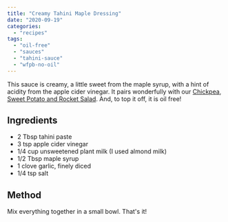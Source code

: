 ```yaml
---
title: "Creamy Tahini Maple Dressing"
date: "2020-09-19"
categories: 
  - "recipes"
tags: 
  - "oil-free"
  - "sauces"
  - "tahini-sauce"
  - "wfpb-no-oil"
---
```


This sauce is creamy, a little sweet from the maple syrup, with a hint of acidity from the apple cider vinegar. It pairs wonderfully with our [Chickpea, Sweet Potato and Rocket Salad](https://shalveena.com/2020/09/19/chickpea-sweet-potato-and-rocket-salad/). And, to top it off, it is oil free!

## Ingredients

- 2 Tbsp tahini paste
- 3 tsp apple cider vinegar
- 1/4 cup unsweetened plant milk (I used almond milk)
- 1/2 Tbsp maple syrup
- 1 clove garlic, finely diced
- 1/4 tsp salt

## Method

Mix everything together in a small bowl. That's it!

